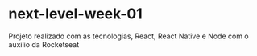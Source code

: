 # next-level-week-01
Projeto realizado com as tecnologias, React, React Native e Node com o auxilio da Rocketseat
